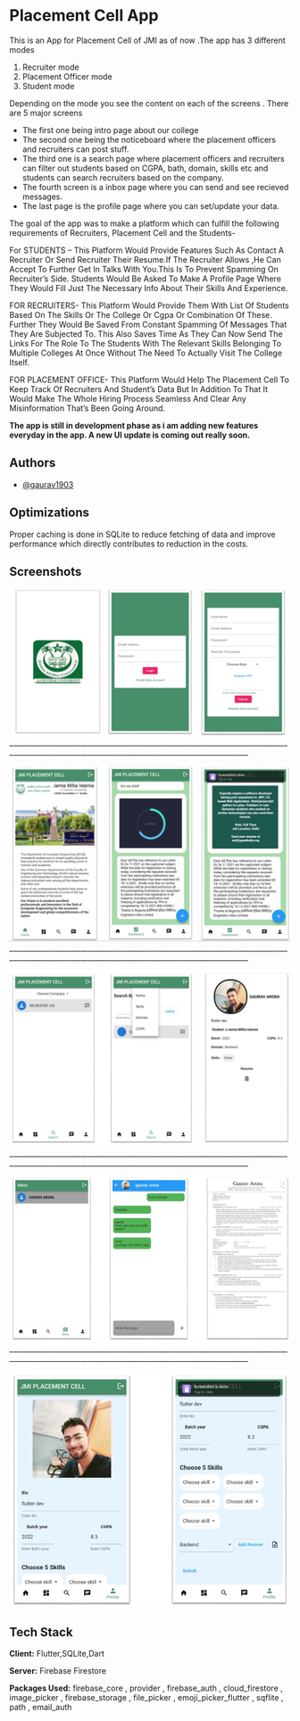 
#   Placement Cell App

This is an App for Placement Cell of JMI as of now .The app has 3 different modes 
1) Recruiter mode
2) Placement Officer mode
3) Student mode


Depending on the mode you see the content on each of the screens .
There are 5 major screens
- The first one being intro page about our college
- The second one being the noticeboard where the placement officers and recruiters can post stuff.
- The third one is a search page where placement officers and recruiters can filter out students based on CGPA, bath, domain, skills etc and students can search recruiters based on the company.
- The fourth screen is a inbox page where you can send and see recieved messages.
- The last page is the profile page where you can set/update your data.

The goal of the app was to make a platform which can fulfill the following requirements of Recruiters, Placement Cell and the Students-

For STUDENTS –
This Platform Would Provide Features Such As Contact A Recruiter Or Send Recruiter Their Resume.If The Recruiter Allows ,He Can Accept To Further Get In Talks With You.This Is To Prevent Spamming On Recruiter’s Side.
Students Would Be Asked To Make A Profile Page Where They Would Fill Just The Necessary Info About Their Skills And Experience.

FOR RECRUITERS-
This Platform Would Provide Them With List Of Students Based On The Skills Or The College Or Cgpa Or Combination Of These. Further They Would Be Saved From Constant Spamming Of Messages That They Are Subjected To.
This Also Saves Time As They Can Now Send The Links For The Role To The Students With The Relevant Skills Belonging To Multiple Colleges At Once Without The Need To Actually Visit The College Itself.

FOR PLACEMENT OFFICE-
This Platform Would Help  The Placement Cell To Keep Track Of Recruiters And Student’s Data But In Addition To That It Would Make The Whole Hiring Process Seamless And Clear Any Misinformation That’s Been Going Around.

**The app is still in development phase as i am adding new features everyday in the app.  A new UI update is coming out really soon.**



## Authors

- [@gaurav1903](https://www.github.com/gaurav1903)


## Optimizations

Proper caching is done in SQLite to reduce fetching of data and improve performance which directly contributes to reduction in the costs.

## Screenshots

![App Screenshot](https://github.com/gaurav1903/PlacementCellApp/blob/master/assets/img101.png)_________________________________________________________________________________________________________________________________________________


![App Screenshot](https://github.com/gaurav1903/PlacementCellApp/blob/master/assets/img102.png)_________________________________________________________________________________________________________________________________________________


![App Screenshot](https://github.com/gaurav1903/PlacementCellApp/blob/master/assets/img103.png)_________________________________________________________________________________________________________________________________________________


![App Screenshot](https://github.com/gaurav1903/PlacementCellApp/blob/master/assets/img104.png)_________________________________________________________________________________________________________________________________________________


![App Screenshot](https://github.com/gaurav1903/PlacementCellApp/blob/master/assets/img105.png)

## Tech Stack

**Client:** Flutter,SQLite,Dart

**Server:** Firebase Firestore

**Packages Used:** firebase_core , provider , firebase_auth , cloud_firestore , image_picker , firebase_storage , file_picker , emoji_picker_flutter , sqflite , path , email_auth
